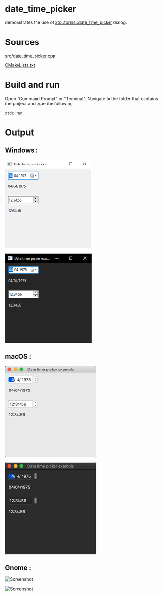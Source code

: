 # date_time_picker

demonstrates the use of [xtd::forms::date_time_picker](../../../../src/xtd_forms/include/xtd/forms/date_time_picker.hpp) dialog.

# Sources

[src/date_time_picker.cpp](src/date_time_picker.cpp)

[CMakeLists.txt](CMakeLists.txt)

# Build and run

Open "Command Prompt" or "Terminal". Navigate to the folder that contains the project and type the following:

```shell
xtdc run
```

# Output

## Windows :

![Screenshot](../../../../docs/pictures/examples/date_time_picker_w.png)

![Screenshot](../../../../docs/pictures/examples/date_time_picker_wd.png)

## macOS :

![Screenshot](../../../../docs/pictures/examples/date_time_picker_m.png)

![Screenshot](../../../../docs/pictures/examples/date_time_picker_md.png)

## Gnome :

![Screenshot](../../../../docs/pictures/examples/date_time_picker_g.png)

![Screenshot](../../../../docs/pictures/examples/date_time_picker_gd.png)
